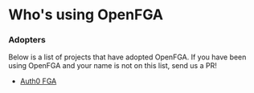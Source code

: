 # Who's using OpenFGA

### Adopters

Below is a list of projects that have adopted OpenFGA. If you have been using OpenFGA and your name is not on this list, send us a PR!

* [Auth0 FGA](https://fga.dev/)
